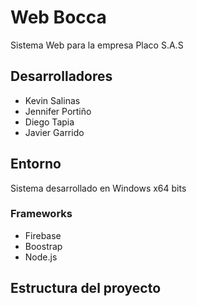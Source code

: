 # Web Bocca
Sistema Web para la empresa Placo S.A.S 

## Desarrolladores 

+ Kevin Salinas 
+ Jennifer Portiño 
+ Diego Tapia 
+ Javier Garrido 

## Entorno

Sistema desarrollado en Windows x64 bits

### Frameworks 

- Firebase 
- Boostrap 
- Node.js

## Estructura del proyecto
